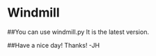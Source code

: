 # Windmill

##You can use windmill.py
  It is the latest version.
  
  
 ##Have a nice day! Thanks! -JH
